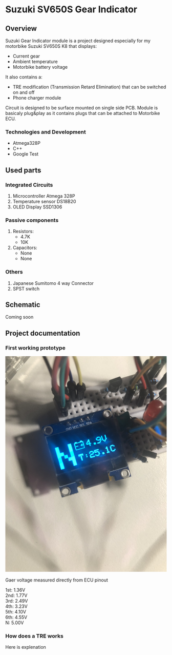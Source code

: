 # Suzuki SV650S Gear Indicator

## Overview

Suzuki Gear Indicator module is a project designed especially for my motorbike Suzuki SV650S K8 that displays:
- Current gear
- Ambient temperature
- Motorbike battery voltage

It also contains a:
- TRE modification (Transmission Retard Elimination) that can be switched on and off
- Phone charger module

Circuit is designed to be surface mounted on single side PCB. Module is basicaly plug&play as it contains plugs that can be attached to Motorbike ECU.

### Technologies and Development
- Atmega328P
- C++
- Google Test

## Used parts

### Integrated Circuits
1. Microcontroller Atmega 328P 
2. Temperature sensor DS18B20
3. OLED Display SSD1306

### Passive components
1. Resistors:
    - 4.7K
    - 10K
2. Capacitors:
    - None
    - None

### Others

1. Japanese Sumitomo 4 way Connector
2. SPST switch

## Schematic

Coming soon




## Project documentation

### First working prototype
![Prototype](/pictures/prototype.jpeg)

Gaer voltage measured directly from ECU pinout

1st: 1.36V <br />
2nd: 1.77V <br />
3rd: 2.49V <br />
4th: 3.23V <br />
5th: 4.10V <br />
6th: 4.55V <br />
N: 5.00V <br />

### How does a TRE works

Here is explenation

